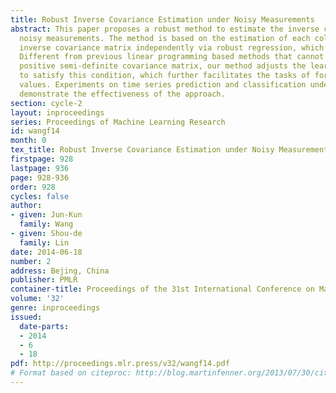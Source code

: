 ```yaml
---
title: Robust Inverse Covariance Estimation under Noisy Measurements
abstract: This paper proposes a robust method to estimate the inverse covariance under
  noisy measurements. The method is based on the estimation of each column in the
  inverse covariance matrix independently via robust regression, which enables parallelization.
  Different from previous linear programming based methods that cannot guarantee a
  positive semi-definite covariance matrix, our method adjusts the learned matrix
  to satisfy this condition, which further facilitates the tasks of forecasting future
  values. Experiments on time series prediction and classification under  noisy condition
  demonstrate the effectiveness of the approach.
section: cycle-2
layout: inproceedings
series: Proceedings of Machine Learning Research
id: wangf14
month: 0
tex_title: Robust Inverse Covariance Estimation under Noisy Measurements
firstpage: 928
lastpage: 936
page: 928-936
order: 928
cycles: false
author:
- given: Jun-Kun
  family: Wang
- given: Shou-de
  family: Lin
date: 2014-06-18
number: 2
address: Bejing, China
publisher: PMLR
container-title: Proceedings of the 31st International Conference on Machine Learning
volume: '32'
genre: inproceedings
issued:
  date-parts:
  - 2014
  - 6
  - 18
pdf: http://proceedings.mlr.press/v32/wangf14.pdf
# Format based on citeproc: http://blog.martinfenner.org/2013/07/30/citeproc-yaml-for-bibliographies/
---
```

